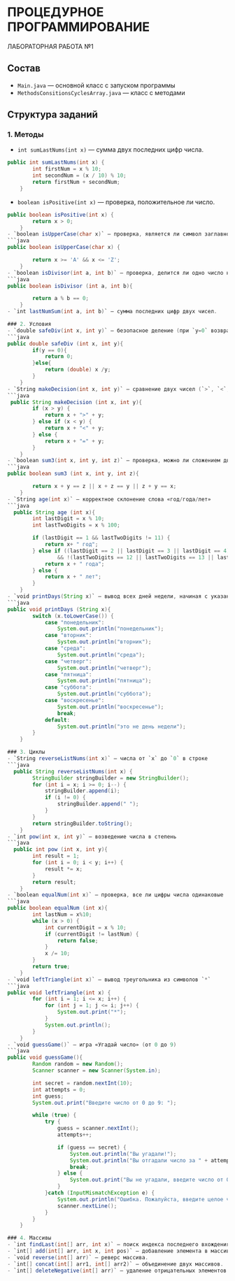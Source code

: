 # ПРОЦЕДУРНОЕ ПРОГРАММИРОВАНИЕ
ЛАБОРАТОРНАЯ РАБОТА №1

## Состав
- `Main.java` — основной класс с запуском программы
- `MethodsConsitionsCyclesArray.java` — класс с методами
## Структура заданий

### 1. Методы
- `int sumLastNums(int x)` — сумма двух последних цифр числа.
```java
public int sumLastNums(int x) {
        int firstNum = x % 10; 
        int secondNum = (x / 10) % 10; 
        return firstNum + secondNum;
    }
```
- `boolean isPositive(int x)` — проверка, положительное ли число.
```java
public boolean isPositive(int x) {
        return x > 0;
    }
- `boolean isUpperCase(char x)` — проверка, является ли символ заглавной латинской буквой.
```java
public boolean isUpperCase(char x) {

        return x >= 'A' && x <= 'Z';
    }  
- `boolean isDivisor(int a, int b)` — проверка, делится ли одно число на другое без остатка
```java
public boolean isDivisor (int a, int b){

        return a % b == 0;
    }  
- `int lastNumSum(int a, int b)` — сумма последних цифр двух чисел.  

### 2. Условия
- `double safeDiv(int x, int y)` — безопасное деление (при `y=0` возвращает `0`)
```java
public double safeDiv (int x, int y){
        if(y == 0){
            return 0;
        }else{
            return (double) x /y;
        }
    } 
- `String makeDecision(int x, int y)` — сравнение двух чисел (`>`, `<`, `=`)
```java
 public String makeDecision (int x, int y){
        if (x > y) {
            return x + ">" + y;
        } else if (x < y) {
            return x + "<" + y;
        } else {
            return x + "=" + y;
        }
    }
- `boolean sum3(int x, int y, int z)` — проверка, можно ли сложением двух чисел получить третье
```java
public boolean sum3 (int x, int y, int z){

        return x + y == z || x + z == y || z + y == x;
    }
- `String age(int x)` — корректное склонение слова «год/года/лет»
```java
  public String age (int x){
        int lastDigit = x % 10;
        int lastTwoDigits = x % 100;

        if (lastDigit == 1 && lastTwoDigits != 11) {
            return x+ " год";
        } else if ((lastDigit == 2 || lastDigit == 3 || lastDigit == 4)
                && !(lastTwoDigits == 12 || lastTwoDigits == 13 || lastTwoDigits == 14)) {
            return x + " года";
        } else {
            return x + " лет";
        }
    }
- `void printDays(String x)` — вывод всех дней недели, начиная с указанного (или сообщение об ошибке).
```java
public void printDays (String x){
        switch (x.toLowerCase()) {
            case "понедельник":
                System.out.println("понедельник");
            case "вторник":
                System.out.println("вторник");
            case "среда":
                System.out.println("среда");
            case "четверг":
                System.out.println("четверг");
            case "пятница":
                System.out.println("пятница");
            case "суббота":
                System.out.println("суббота");
            case "воскресенье":
                System.out.println("воскресенье");
                break;
            default:
                System.out.println("это не день недели");
        }
    }

### 3. Циклы
- `String reverseListNums(int x)` — числа от `x` до `0` в строке
```java
  public String reverseListNums(int x) {
        StringBuilder stringBuilder = new StringBuilder();
        for (int i = x; i >= 0; i--) {
            stringBuilder.append(i);
            if (i != 0) {
                stringBuilder.append(" ");
            }
        }
        return stringBuilder.toString();
    }
- `int pow(int x, int y)` — возведение числа в степень
```java
  public int pow (int x, int y){
        int result = 1;
        for (int i = 0; i < y; i++) {
            result *= x;
        }
        return result;
    }
- `boolean equalNum(int x)` — проверка, все ли цифры числа одинаковые
```java
public boolean equalNum (int x){
        int lastNum = x%10;
        while (x > 0) {
            int currentDigit = x % 10;
            if (currentDigit != lastNum) {
                return false;
            }
            x /= 10;
        }
        return true;
    }
- `void leftTriangle(int x)` — вывод треугольника из символов `*`
```java
public void leftTriangle(int x) {
        for (int i = 1; i <= x; i++) {
            for (int j = 1; j <= i; j++) {
                System.out.print("*");
            }
            System.out.println();
        }
    }
- `void guessGame()` — игра «Угадай число» (от 0 до 9)
```java
public void guessGame(){
        Random random = new Random();
        Scanner scanner = new Scanner(System.in);

        int secret = random.nextInt(10);
        int attempts = 0;
        int guess;
        System.out.print("Введите число от 0 до 9: ");

        while (true) {
            try {
                guess = scanner.nextInt();
                attempts++;

                if (guess == secret) {
                    System.out.println("Вы угадали!");
                    System.out.println("Вы отгадали число за " + attempts + " попытки(ок)");
                    break;
                } else {
                    System.out.print("Вы не угадали, введите число от 0 до 9: ");
                }
            }catch (InputMismatchException e) {
                System.out.println("Ошибка. Пожалуйста, введите целое число.");
                scanner.nextLine();
            }
        }
    } 

### 4. Массивы
- `int findLast(int[] arr, int x)` — поиск индекса последнего вхождения числа в массив.  
- `int[] add(int[] arr, int x, int pos)` — добавление элемента в массив на позицию.  
- `void reverse(int[] arr)` — реверс массива.  
- `int[] concat(int[] arr1, int[] arr2)` — объединение двух массивов.  
- `int[] deleteNegative(int[] arr)` — удаление отрицательных элементов из массива.  

